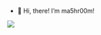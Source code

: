 - 👋 Hi, there! I’m ma5hr00m!

![](https://github.com/ma5hr00m/ma5hr00m/tree/output/github-snake.gif?raw=true)
